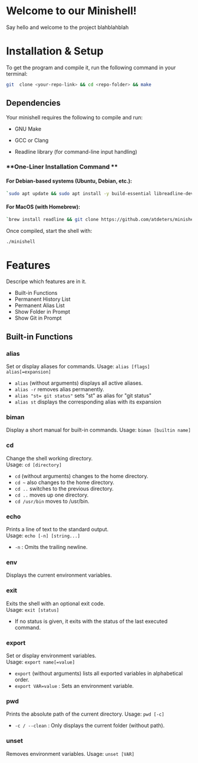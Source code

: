 # Welcome to our Minishell!
Say hello and welcome to the project blahblahblah


# Installation & Setup
To get the program and compile it, run the following command in your terminal:
```sh
git  clone <your-repo-link> && cd <repo-folder> && make
```
## Dependencies

Your minishell requires the following to compile and run:

- GNU Make

- GCC or Clang

- Readline library (for command-line input handling)


### **One-Liner Installation Command **
#### **For Debian-based systems (Ubuntu, Debian, etc.):**

```sh
`sudo apt update && sudo apt install -y build-essential libreadline-dev libncurses-dev && git clone https://github.com/atdeters/minishell.git && cd minishell && make` 
```
#### **For MacOS (with Homebrew):**
```sh
`brew install readline && git clone https://github.com/atdeters/minishell.git && cd minishell && make`
```
Once compiled, start the shell with:
```sh
./minishell
```


# Features
Descripe which features are in it.
- Built-in Functions
- Permanent History List
- Permanent Alias List
- Show Folder in Prompt
- Show Git in Prompt

## Built-in Functions
### alias
Set or display aliases for commands.
Usage: `alias [flags] alias[=expansion]`
-	`alias` (without arguments) displays all active aliases.
-	`alias -r` removes alias permanently.
-	`alias "st= git status"` sets "st" as alias for "git status"
-	`alias st` displays the corresponding alias with its expansion

### biman
Display a short manual for built-in commands.
Usage: `biman [builtin name]`

### cd
Change the shell working directory.  
Usage: `cd [directory]`
-   `cd` (without arguments) changes to the home directory.
-	`cd ~` also changes to the home directory.
-   `cd ..` switches to the previous directory.
-	`cd ..` moves up one directory.
-	`cd /usr/bin`  moves to /usr/bin.

### echo
Prints a line of text to the standard output.  
Usage: `echo [-n] [string...]`
-   `-n` : Omits the trailing newline.

### env
Displays the current environment variables.

### exit
Exits the shell with an optional exit code.  
Usage: `exit [status]`
-   If no status is given, it exits with the status of the last executed command.

### export
Set or display environment variables.  
Usage: `export name[=value]`
-   `export` (without arguments) lists all exported variables in alphabetical order.
-   `export VAR=value` : Sets an environment variable.

### pwd
Prints the absolute path of the current directory.
Usage: `pwd [-c]`
-   `-c / --clean` : Only displays the current folder (without path).

### unset
Removes environment variables.
Usage: `unset [VAR]`
